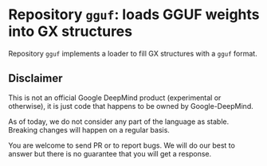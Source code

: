 # Repository `gguf`: loads GGUF weights into GX structures

Repository `gguf` implements a loader to fill GX structures with a `gguf`
format.

## Disclaimer

This is not an official Google DeepMind product (experimental or otherwise), it is
just code that happens to be owned by Google-DeepMind.

As of today, we do not consider any part of the language as stable. Breaking
changes will happen on a regular basis.

You are welcome to send PR or to report bugs. We will do our best to answer but there
is no guarantee that you will get a response.
